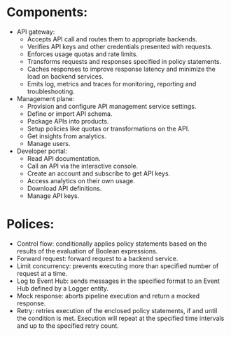 # Components:
- API gateway:
	- Accepts API call and routes them to appropriate backends.
	- Verifies API keys and other credentials presented with requests.
	- Enforces usage quotas and rate limits.
	- Transforms requests and responses specified in policy statements.
	- Caches responses to improve response latency and minimize the load on backend services.
	- Emits log, metrics and traces for monitoring, reporting and troubleshooting.
- Management plane:
	- Provision and configure API management service settings.
	- Define or import API schema.
	- Package APIs into products.
	- Setup policies like quotas or transformations on the API.
	- Get insights from analytics.
	- Manage users.
- Developer portal:
	- Read API documentation.
	- Call an API via the interactive console.
	- Create an account and subscribe to get API keys.
	- Access analytics on their own usage.
	- Download API definitions.
	- Manage API keys.
# Polices:
- Control flow: conditionally applies policy statements based on the results of the evaluation of Boolean expressions.
- Forward request: forward request to a backend service.
- Limit concurrency: prevents executing more than specified number of request at a time.
- Log to Event Hub: sends messages in the specified format to an Event Hub defined by a Logger entity.
- Mock response: aborts pipeline execution and return a mocked response.
- Retry: retries execution of the enclosed policy statements, if and until the condition is met. Execution will repeat at the specified time intervals and up to the specified retry count.